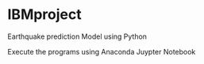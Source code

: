 # IBMproject
Earthquake prediction Model using Python

Execute the programs using Anaconda Juypter Notebook
